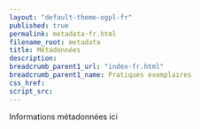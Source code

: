 ```yaml
---
layout: "default-theme-ogpl-fr"
published: true
permalink: metadata-fr.html
filename_root: metadata
title: Métadonnées
description:
breadcrumb_parent1_url: "index-fr.html"
breadcrumb_parent1_name: Pratiques exemplaires
css_href:
script_src:
---
```


Informations métadonnées ici
